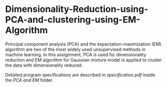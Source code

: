 # Dimensionality-Reduction-using-PCA-and-clustering-using-EM-Algorithm

Principal component analysis (PCA) and the expectation-maximization (EM) algorithm are two of the most widely used unsupervised methods in machine learning. In this assignment, PCA is used for dimensionality reduction and EM algorithm for Gaussian mixture model is applied to cluster the data with dimensionality reduced.

Detailed program specifications are described in *specification.pdf* inside the *PCA and EM* folder.
